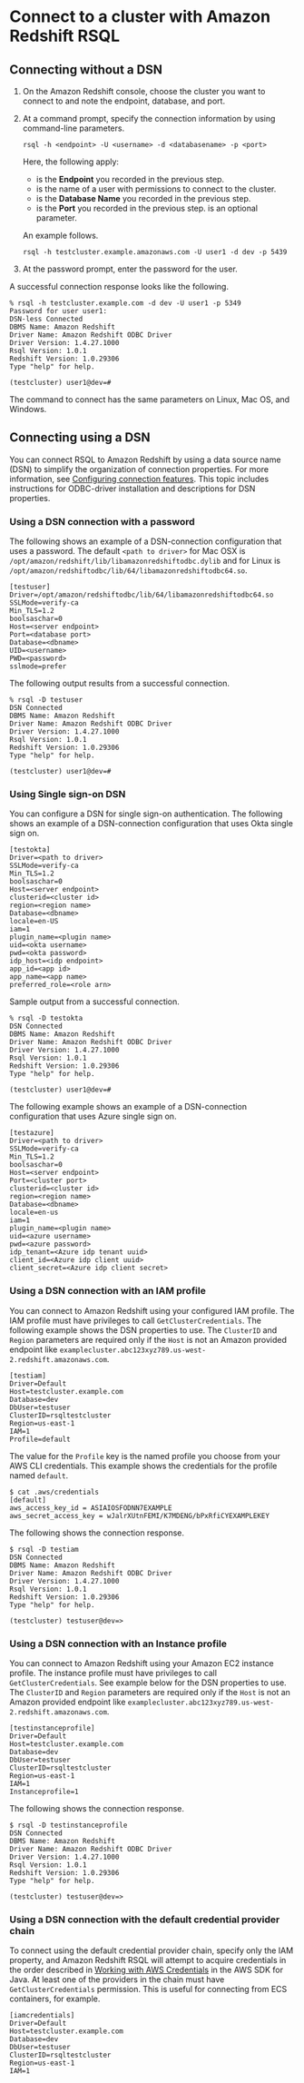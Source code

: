 # Connect to a cluster with Amazon Redshift RSQL<a name="rsql-query-tool-starting-tool-connection"></a>

## Connecting without a DSN<a name="rsql-query-tool-starting-tool-connection-dsn-less-example"></a>

1. On the Amazon Redshift console, choose the cluster you want to connect to and note the endpoint, database, and port\.

1. At a command prompt, specify the connection information by using command\-line parameters\.

   ```
   rsql -h <endpoint> -U <username> -d <databasename> -p <port>
   ```

    Here, the following apply: 
   +  *<endpoint>* is the **Endpoint** you recorded in the previous step\.
   +  *<username>* is the name of a user with permissions to connect to the cluster\.
   +  *<databasename>* is the **Database Name** you recorded in the previous step\.
   +  *<port>* is the **Port** you recorded in the previous step\. *<port>* is an optional parameter\.

   An example follows\.

   ```
   rsql -h testcluster.example.amazonaws.com -U user1 -d dev -p 5439
   ```

1.  At the password prompt, enter the password for the *<username>* user\.

   A successful connection response looks like the following\.

   ```
   % rsql -h testcluster.example.com -d dev -U user1 -p 5349
   Password for user user1:
   DSN-less Connected
   DBMS Name: Amazon Redshift
   Driver Name: Amazon Redshift ODBC Driver
   Driver Version: 1.4.27.1000
   Rsql Version: 1.0.1
   Redshift Version: 1.0.29306
   Type "help" for help.
   
   (testcluster) user1@dev=#
   ```

The command to connect has the same parameters on Linux, Mac OS, and Windows\.

## Connecting using a DSN<a name="rsql-query-tool-starting-tool-connection-dsn-example"></a>

You can connect RSQL to Amazon Redshift by using a data source name \(DSN\) to simplify the organization of connection properties\. For more information, see [Configuring connection features](configure-odbc-connection.md#connection-config-features)\. This topic includes instructions for ODBC\-driver installation and descriptions for DSN properties\.

### Using a DSN connection with a password<a name="rsql-query-tool-starting-tool-connection-dsn-example-password"></a>

The following shows an example of a DSN\-connection configuration that uses a password\. The default `<path to driver>` for Mac OSX is `/opt/amazon/redshift/lib/libamazonredshiftodbc.dylib` and for Linux is `/opt/amazon/redshiftodbc/lib/64/libamazonredshiftodbc64.so`\.

```
[testuser]
Driver=/opt/amazon/redshiftodbc/lib/64/libamazonredshiftodbc64.so
SSLMode=verify-ca
Min_TLS=1.2
boolsaschar=0
Host=<server endpoint>
Port=<database port>
Database=<dbname>
UID=<username>
PWD=<password>
sslmode=prefer
```

The following output results from a successful connection\.

```
% rsql -D testuser
DSN Connected
DBMS Name: Amazon Redshift
Driver Name: Amazon Redshift ODBC Driver
Driver Version: 1.4.27.1000
Rsql Version: 1.0.1
Redshift Version: 1.0.29306
Type "help" for help.

(testcluster) user1@dev=#
```

### Using Single sign\-on DSN<a name="rsql-query-tool-starting-tool-connection-dsn"></a>

You can configure a DSN for single sign\-on authentication\. The following shows an example of a DSN\-connection configuration that uses Okta single sign on\.

```
[testokta]
Driver=<path to driver>
SSLMode=verify-ca
Min_TLS=1.2
boolsaschar=0
Host=<server endpoint>
clusterid=<cluster id>
region=<region name>
Database=<dbname>
locale=en-US
iam=1
plugin_name=<plugin name>
uid=<okta username>
pwd=<okta password>
idp_host=<idp endpoint>
app_id=<app id>
app_name=<app name>
preferred_role=<role arn>
```

Sample output from a successful connection\.

```
% rsql -D testokta 
DSN Connected
DBMS Name: Amazon Redshift
Driver Name: Amazon Redshift ODBC Driver
Driver Version: 1.4.27.1000
Rsql Version: 1.0.1
Redshift Version: 1.0.29306
Type "help" for help.

(testcluster) user1@dev=#
```

The following example shows an example of a DSN\-connection configuration that uses Azure single sign on\.

```
[testazure]
Driver=<path to driver>
SSLMode=verify-ca
Min_TLS=1.2
boolsaschar=0
Host=<server endpoint>
Port=<cluster port>
clusterid=<cluster id>
region=<region name>
Database=<dbname>
locale=en-us
iam=1
plugin_name=<plugin name>
uid=<azure username>
pwd=<azure password>
idp_tenant=<Azure idp tenant uuid>
client_id=<Azure idp client uuid>
client_secret=<Azure idp client secret>
```

### Using a DSN connection with an IAM profile<a name="rsql-query-tool-starting-tool-connection-dsn-iam"></a>

You can connect to Amazon Redshift using your configured IAM profile\. The IAM profile must have privileges to call `GetClusterCredentials`\. The following example shows the DSN properties to use\. The `ClusterID` and `Region` parameters are required only if the `Host` is not an Amazon provided endpoint like `examplecluster.abc123xyz789.us-west-2.redshift.amazonaws.com`\.

```
[testiam]
Driver=Default
Host=testcluster.example.com
Database=dev
DbUser=testuser
ClusterID=rsqltestcluster
Region=us-east-1
IAM=1
Profile=default
```

The value for the `Profile` key is the named profile you choose from your AWS CLI credentials\. This example shows the credentials for the profile named `default`\.

```
$ cat .aws/credentials
[default]
aws_access_key_id = ASIAIOSFODNN7EXAMPLE 
aws_secret_access_key = wJalrXUtnFEMI/K7MDENG/bPxRfiCYEXAMPLEKEY
```

The following shows the connection response\.

```
$ rsql -D testiam
DSN Connected
DBMS Name: Amazon Redshift
Driver Name: Amazon Redshift ODBC Driver
Driver Version: 1.4.27.1000
Rsql Version: 1.0.1
Redshift Version: 1.0.29306
Type "help" for help.

(testcluster) testuser@dev=>
```

### Using a DSN connection with an Instance profile<a name="rsql-query-tool-starting-tool-connection-dsn-instance"></a>

You can connect to Amazon Redshift using your Amazon EC2 instance profile\. The instance profile must have privileges to call `GetClusterCredentials`\. See example below for the DSN properties to use\. The `ClusterID` and `Region` parameters are required only if the `Host` is not an Amazon provided endpoint like `examplecluster.abc123xyz789.us-west-2.redshift.amazonaws.com`\.

```
[testinstanceprofile]
Driver=Default
Host=testcluster.example.com
Database=dev
DbUser=testuser
ClusterID=rsqltestcluster
Region=us-east-1
IAM=1
Instanceprofile=1
```

The following shows the connection response\.

```
$ rsql -D testinstanceprofile
DSN Connected
DBMS Name: Amazon Redshift
Driver Name: Amazon Redshift ODBC Driver
Driver Version: 1.4.27.1000
Rsql Version: 1.0.1
Redshift Version: 1.0.29306
Type "help" for help.

(testcluster) testuser@dev=>
```

### Using a DSN connection with the default credential provider chain<a name="rsql-query-tool-starting-tool-connection-dsn-provider-chain"></a>

To connect using the default credential provider chain, specify only the IAM property, and Amazon Redshift RSQL will attempt to acquire credentials in the order described in [Working with AWS Credentials](https://docs.aws.amazon.com/sdk-for-java/v1/developer-guide/credentials.html) in the AWS SDK for Java\. At least one of the providers in the chain must have `GetClusterCredentials` permission\. This is useful for connecting from ECS containers, for example\.

```
[iamcredentials]
Driver=Default
Host=testcluster.example.com
Database=dev
DbUser=testuser
ClusterID=rsqltestcluster
Region=us-east-1
IAM=1
```